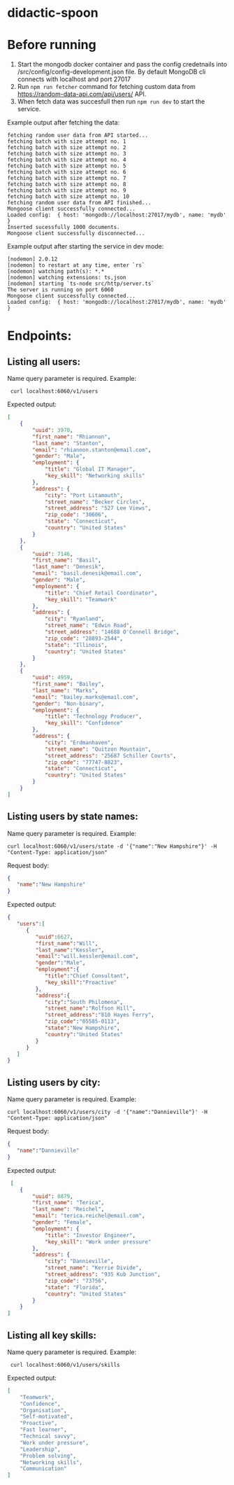 # didactic-spoon

# Before running

1. Start the mongodb docker container and pass the config credetnails into /src/config/config-development.json file. By default MongoDB cli connects with localhost and port 27017
1. Run `npm run fetcher` command for fetching custom
data from https://random-data-api.com/api/users/ API. 
2. When fetch data was succesfull then run `npm run dev` to start the service.

Example output after fetching the data:
```
fetching random user data from API started...
fetching batch with size attempt no. 1
fetching batch with size attempt no. 2
fetching batch with size attempt no. 3
fetching batch with size attempt no. 4
fetching batch with size attempt no. 5
fetching batch with size attempt no. 6
fetching batch with size attempt no. 7
fetching batch with size attempt no. 8
fetching batch with size attempt no. 9
fetching batch with size attempt no. 10
fetching random user data from API finished...
Mongoose client successfully connected...
Loaded config:  { host: 'mongodb://localhost:27017/mydb', name: 'mydb' }
Inserted sucessfully 1000 documents.
Mongoose client successfully disconnected...
```

Example output after starting the service in dev mode:
```
[nodemon] 2.0.12
[nodemon] to restart at any time, enter `rs`
[nodemon] watching path(s): *.*
[nodemon] watching extensions: ts,json
[nodemon] starting `ts-node src/http/server.ts`
The server is running on port 6060
Mongoose client successfully connected...
Loaded config:  { host: 'mongodb://localhost:27017/mydb', name: 'mydb' }
```

# Endpoints:
## Listing all users:


Name query parameter is required.
Example:
```curl
 curl localhost:6060/v1/users
```

Expected output:
```json
[
    {
        "uuid": 3970,
        "first_name": "Rhiannon",
        "last_name": "Stanton",
        "email": "rhiannon.stanton@email.com",
        "gender": "Male",
        "employment": {
            "title": "Global IT Manager",
            "key_skill": "Networking skills"
        },
        "address": {
            "city": "Port Litamouth",
            "street_name": "Becker Circles",
            "street_address": "527 Lee Views",
            "zip_code": "30606",
            "state": "Connecticut",
            "country": "United States"
        }
    },
    {
        "uuid": 7146,
        "first_name": "Basil",
        "last_name": "Denesik",
        "email": "basil.denesik@email.com",
        "gender": "Male",
        "employment": {
            "title": "Chief Retail Coordinator",
            "key_skill": "Teamwork"
        },
        "address": {
            "city": "Ryanland",
            "street_name": "Edwin Road",
            "street_address": "14688 O'Connell Bridge",
            "zip_code": "28893-2544",
            "state": "Illinois",
            "country": "United States"
        }
    },
    {
        "uuid": 4959,
        "first_name": "Bailey",
        "last_name": "Marks",
        "email": "bailey.marks@email.com",
        "gender": "Non-binary",
        "employment": {
            "title": "Technology Producer",
            "key_skill": "Confidence"
        },
        "address": {
            "city": "Erdmanhaven",
            "street_name": "Quitzon Mountain",
            "street_address": "25687 Schiller Courts",
            "zip_code": "77747-8823",
            "state": "Connecticut",
            "country": "United States"
        }
    }
]
```

## Listing users by state names:

Name query parameter is required.
Example:
```curl
curl localhost:6060/v1/users/state -d '{"name":"New Hampshire"}' -H "Content-Type: application/json"
```

Request body: 
```json
{
   "name":"New Hampshire"
}
```

Expected output:
```json
{
   "users":[
      {
         "uuid":6627,
         "first_name":"Will",
         "last_name":"Kessler",
         "email":"will.kessler@email.com",
         "gender":"Male",
         "employment":{
            "title":"Chief Consultant",
            "key_skill":"Proactive"
         },
         "address":{
            "city":"South Philomena",
            "street_name":"Rolfson Hill",
            "street_address":"810 Hayes Ferry",
            "zip_code":"05585-0113",
            "state":"New Hampshire",
            "country":"United States"
         }
      }
   ]
}
```


## Listing users by city:

Name query parameter is required.
Example:
```curl
curl localhost:6060/v1/users/city -d '{"name":"Dannieville"}' -H "Content-Type: application/json"
```

Request body: 
```json
{
   "name":"Dannieville"
}
```

Expected output:
```json
 [
    {
        "uuid": 8879,
        "first_name": "Terica",
        "last_name": "Reichel",
        "email": "terica.reichel@email.com",
        "gender": "Female",
        "employment": {
            "title": "Investor Engineer",
            "key_skill": "Work under pressure"
        },
        "address": {
            "city": "Dannieville",
            "street_name": "Kerrie Divide",
            "street_address": "935 Kub Junction",
            "zip_code": "73756",
            "state": "Florida",
            "country": "United States"
        }
    }
]
```

## Listing all key skills:

Name query parameter is required.
Example:
```curl
 curl localhost:6060/v1/users/skills
```

Expected output:
```json
[
    "Teamwork",
    "Confidence",
    "Organisation",
    "Self-motivated",
    "Proactive",
    "Fast learner",
    "Technical savvy",
    "Work under pressure",
    "Leadership",
    "Problem solving",
    "Networking skills",
    "Communication"
]
```